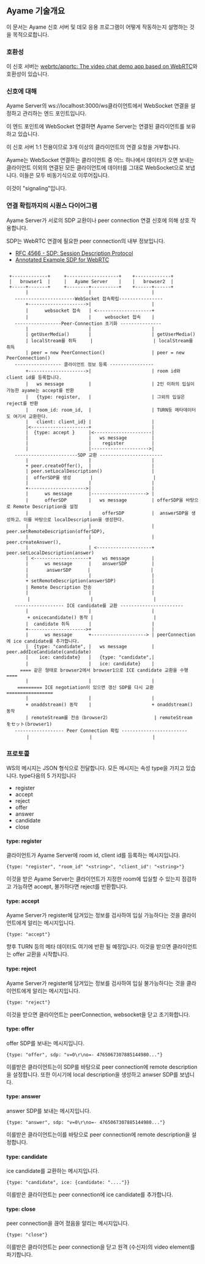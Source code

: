## Ayame 기술개요

이 문서는 Ayame 신호 서버 및 데모 응용 프로그램이 어떻게 작동하는지 설명하는 것을 목적으로합니다.

### 호환성

이 신호 서버는 [webrtc/apprtc: The video chat demo app based on WebRTC](https://github.com/webrtc/apprtc)와 호환성이 있습니다.

### 신호에 대해

Ayame Server의 ws://localhost:3000/ws클라이언트에서 WebSocket 연결을 설정하고 관리하는 엔드 포인트입니다.

이 엔드 포인트에 WebSocket 연결하면 Ayame Server는 연결된 클라이언트를 보유하고 있습니다.

이 신호 서버 1:1 전용이므로 3개 이상의 클라이언트의 연결 요청을 거부합니다.

Ayame는 WebSocket 연결하는 클라이언트 중 어느 하나에서 데이터가 오면 보내는 클라이언트 이외의 연결된 모든 클라이언트에 데이터를 그대로 WebSocket으로 보냅니다. 이들은 모두 비동기식으로 이루어집니다.

이것이 "signaling"입니다.


### 연결 확립까지의 시퀀스 다이어그램

Ayame Server가 서로의 SDP 교환이나 peer connection 연결 신호에 의해 상호 작용합니다.

SDP는 WebRTC 연결에 필요한 peer connection의 내부 정보입니다.

- [RFC 4566 \- SDP: Session Description Protocol](https://tools.ietf.org/html/rfc4566)
- [Annotated Example SDP for WebRTC](https://tools.ietf.org/html/draft-ietf-rtcweb-sdp-11)

 ```

  +-------------+     +-------------------+    +-------------+
  |   browser1  |     |   Ayame Server    |    |   browser2  |
  +-----+-------+     +--------+----------+    +------+------+
        |                      |                      |
    ----------------------WebSocket 접속확립----------------
        +--------------------->|                      |
        |      websocket 접속   | <--------------------+
        |                      |     websocket 접속    |
    -----------------Peer-Connection 초기화 ---------------
        |                      |                      |
        | getUserMedia()       |                      | getUserMedia() 
        | localStream를 취득     |                      | localStream를 취득
        | peer = new PeerConnection()                 | peer = new PeerConnection()
    ----------------- 클라이언트 정보 등록 ----------------
        +--------------------->|                      | room id와 client id를 등록합니다.
        |   ws message         |                      | 2인 이하의 입실이 가능한 ayame는 accept를 반환
        |   {type: register,   |                      | 그외의 입실은 reject를 반환
        |   room_id: room_id,  |                      | TURN등 메타데이터도 여기서 교환한다.
        |   client: client_id} |                      |
        |<---------------------+                      |
        |  {type: accept }     |<---------------------|
        |                      |   ws message         | 
        |                      |    register          |  
        |                      |--------------------->|
    -----------------------SDP 교환 -----------------------
        |                      |                      |
        + peer.createOffer(),  |                      |
        | peer.setLocalDescription()                  |
        |  offerSDP를 생성       |                      |
        |                      |                      |
        +--------------------->|                      |
        |      ws message      |--------------------> |
        |      offerSDP        |   ws message         | offerSDP을 바탕으로 Remote Description을 설정
        |                      |    offerSDP          |  answerSDP을 생성하고、이를 바탕으로 localDescription을 생성한다.
        |                      |                      |　peer.setRemoteDescription(offerSDP),
        |                      |                      |  peer.createAnswer(),
        |                      | <--------------------+  peer.setLocalDescription(answer)
        | <--------------------+    ws message        |
        |      ws message      |    answerSDP         |
        |     　answerSDP      |                      |
        |                      |                      |
        + setRemoteDescription(answerSDP)             |
        | Remote Description 전송                      |
        |                      |                      |
　      |                      |                      |
    ------------------ ICE candidate를 교환 -----------------------
        |                      |                      |
　　　　 + onicecandidate() 동작 |                      |
        |  candidate 취득       |                      |
        +--------------------->+                      |
        |      ws message      +--------------------> | peerConnection에 ice candidate를 추가합니다.
        |  {type: "candidate", |   ws message         | peer.addIceCandidate(candidate)
        |    ice: candidate}   |   {type: "candidate",|
        |                      |   ice: candidate}    |　
      ==== 같은 형태로 browser2에서 browser1으로 ICE candidate 교환을 수행 ====
        |                      |                      |
     ========= ICE negotiation이 있으면 갱신 SDP를 다시 교환 =================
        |                      |                      |
        + onaddstream() 동작    |                      + onaddstream() 동작
        | remoteStream를 전송（browser2）                | remoteStream をセット(browser1)
    ------------------ Peer Connection 확립 ------------------------
 　　    |                      |                      |　
```


### 프로토콜

WS의 메시지는 JSON 형식으로 전달합니다. 모든 메시지는 속성 type을 가지고 있습니다. type다음의 5 가지입니다

- register
- accept
- reject
- offer
- answer
- candidate
- close

#### type: register

클라이언트가 Ayame Server에 room id, client id를 등록하는 메시지입니다.

```
{type: "register", "room_id" "<string>", "client_id": "<string>"}
```

이것을 받은 Ayame Server는 클라이언트가 지정한 room에 입실할 수 있는지 점검하고 가능하면 accept, 불가하다면 reject를 반환합니다.

#### type: accept

Ayame Server가 register에 담겨있는 정보를 검사하여 입실 가능하다는 것을 클라이언트에게 알리는 메시지입니다.

```
{type: "accept"}
```

향후 TURN 등의 메타 데이터도 여기에 반환 될 예정입니다. 이것을 받으면 클라이언트는 offer 교환을 시작합니다.

#### type: reject

Ayame Server가 register에 담겨있는 정보를 검사하여 입실 불가능하다는 것을 클라이언트에게 알리는 메시지입니다.

```
{type: "reject"}
```

이것을 받으면 클라이언트는 peerConnection, websocket을 닫고 초기화합니다.

#### type: offer

offer SDP를 보내는 메시지입니다.

```
{type: "offer", sdp: "v=0\r\no=- 4765067307885144980..."}
```

이를받은 클라이언트는이 SDP를 바탕으로 peer connection에 remote description을 설정합니다. 
또한 이시기에 local description을 생성하고 anwser SDP를 보냅니다.

#### type: answer

answer SDP를 보내는 메시지입니다.

```
{type: "answer", sdp: "v=0\r\no=- 4765067307885144980..."}
```

이를받은 클라이언트는이를 바탕으로 peer connection에 remote description을 설정합니다.

#### type: candidate

ice candidate를 교환하는 메시지입니다.

```
{type: "candidate", ice: {candidate: "...."}}
```

이를받은 클라이언트는 peer connection에 ice candidate를 추가합니다.

#### type: close

peer connection을 끊어 졌음을 알리는 메시지입니다.

```
{type: "close"}
```

이를받은 클라이언트는 peer connection을 닫고 원격 (수신자)의 video element를 파기합니다.

